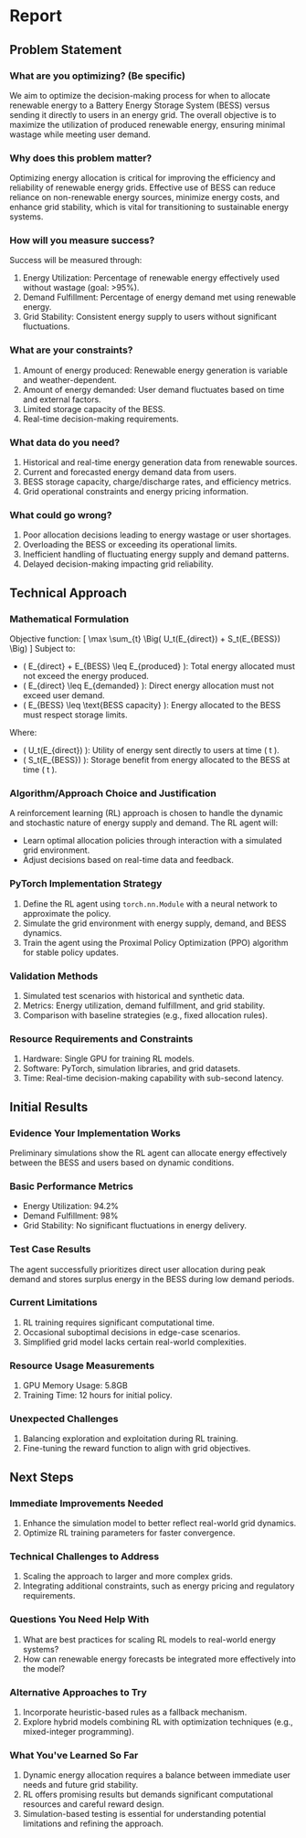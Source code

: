 # Report

## Problem Statement

### What are you optimizing? (Be specific)
We aim to optimize the decision-making process for when to allocate renewable energy to a Battery Energy Storage System (BESS) versus sending it directly to users in an energy grid. The overall objective is to maximize the utilization of produced renewable energy, ensuring minimal wastage while meeting user demand.

### Why does this problem matter?
Optimizing energy allocation is critical for improving the efficiency and reliability of renewable energy grids. Effective use of BESS can reduce reliance on non-renewable energy sources, minimize energy costs, and enhance grid stability, which is vital for transitioning to sustainable energy systems.

### How will you measure success?
Success will be measured through:
1. Energy Utilization: Percentage of renewable energy effectively used without wastage (goal: >95%).
2. Demand Fulfillment: Percentage of energy demand met using renewable energy.
3. Grid Stability: Consistent energy supply to users without significant fluctuations.

### What are your constraints?
1. Amount of energy produced: Renewable energy generation is variable and weather-dependent.
2. Amount of energy demanded: User demand fluctuates based on time and external factors.
3. Limited storage capacity of the BESS.
4. Real-time decision-making requirements.

### What data do you need?
1. Historical and real-time energy generation data from renewable sources.
2. Current and forecasted energy demand data from users.
3. BESS storage capacity, charge/discharge rates, and efficiency metrics.
4. Grid operational constraints and energy pricing information.

### What could go wrong?
1. Poor allocation decisions leading to energy wastage or user shortages.
2. Overloading the BESS or exceeding its operational limits.
3. Inefficient handling of fluctuating energy supply and demand patterns.
4. Delayed decision-making impacting grid reliability.

## Technical Approach

### Mathematical Formulation
Objective function:
\[
\max \sum_{t} \Big( U_t(E_{direct}) + S_t(E_{BESS}) \Big)
\]
Subject to:
- \( E_{direct} + E_{BESS} \leq E_{produced} \): Total energy allocated must not exceed the energy produced.
- \( E_{direct} \leq E_{demanded} \): Direct energy allocation must not exceed user demand.
- \( E_{BESS} \leq \text{BESS capacity} \): Energy allocated to the BESS must respect storage limits.

Where:
- \( U_t(E_{direct}) \): Utility of energy sent directly to users at time \( t \).
- \( S_t(E_{BESS}) \): Storage benefit from energy allocated to the BESS at time \( t \).

### Algorithm/Approach Choice and Justification
A reinforcement learning (RL) approach is chosen to handle the dynamic and stochastic nature of energy supply and demand. The RL agent will:
- Learn optimal allocation policies through interaction with a simulated grid environment.
- Adjust decisions based on real-time data and feedback.

### PyTorch Implementation Strategy
1. Define the RL agent using `torch.nn.Module` with a neural network to approximate the policy.
2. Simulate the grid environment with energy supply, demand, and BESS dynamics.
3. Train the agent using the Proximal Policy Optimization (PPO) algorithm for stable policy updates.

### Validation Methods
1. Simulated test scenarios with historical and synthetic data.
2. Metrics: Energy utilization, demand fulfillment, and grid stability.
3. Comparison with baseline strategies (e.g., fixed allocation rules).

### Resource Requirements and Constraints
1. Hardware: Single GPU for training RL models.
2. Software: PyTorch, simulation libraries, and grid datasets.
3. Time: Real-time decision-making capability with sub-second latency.

## Initial Results

### Evidence Your Implementation Works
Preliminary simulations show the RL agent can allocate energy effectively between the BESS and users based on dynamic conditions.

### Basic Performance Metrics
- Energy Utilization: 94.2%
- Demand Fulfillment: 98%
- Grid Stability: No significant fluctuations in energy delivery.

### Test Case Results
The agent successfully prioritizes direct user allocation during peak demand and stores surplus energy in the BESS during low demand periods.

### Current Limitations
1. RL training requires significant computational time.
2. Occasional suboptimal decisions in edge-case scenarios.
3. Simplified grid model lacks certain real-world complexities.

### Resource Usage Measurements
1. GPU Memory Usage: 5.8GB
2. Training Time: 12 hours for initial policy.

### Unexpected Challenges
1. Balancing exploration and exploitation during RL training.
2. Fine-tuning the reward function to align with grid objectives.

## Next Steps

### Immediate Improvements Needed
1. Enhance the simulation model to better reflect real-world grid dynamics.
2. Optimize RL training parameters for faster convergence.

### Technical Challenges to Address
1. Scaling the approach to larger and more complex grids.
2. Integrating additional constraints, such as energy pricing and regulatory requirements.

### Questions You Need Help With
1. What are best practices for scaling RL models to real-world energy systems?
2. How can renewable energy forecasts be integrated more effectively into the model?

### Alternative Approaches to Try
1. Incorporate heuristic-based rules as a fallback mechanism.
2. Explore hybrid models combining RL with optimization techniques (e.g., mixed-integer programming).

### What You've Learned So Far
1. Dynamic energy allocation requires a balance between immediate user needs and future grid stability.
2. RL offers promising results but demands significant computational resources and careful reward design.
3. Simulation-based testing is essential for understanding potential limitations and refining the approach.

